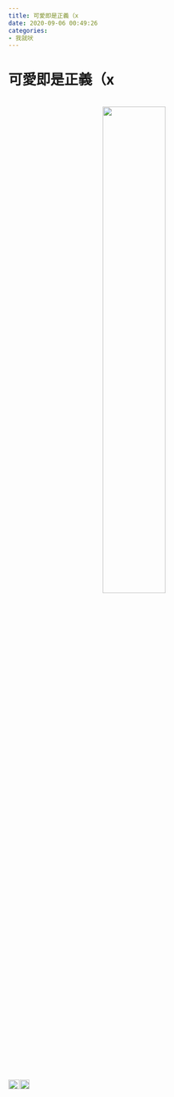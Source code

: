 ```yaml
---
title: 可愛即是正義（x
date: 2020-09-06 00:49:26
categories: 
- 我就吠
---
```


# 可愛即是正義（x

<br />

<div align=center> 
  <img src="/images/cute_is_justice_1.jpg" width="50%" />
</div>

<div style="display: flex;">

  <div style="display: block;">
    <img style="width: 97%;" align=left src="/images/cute_is_justice_2.jpg" />
  </div>

  <div style="display: block;">
    <img style="width: 97%;" src="/images/cute_is_justice_3.jpg" />
  </div>

</div>
